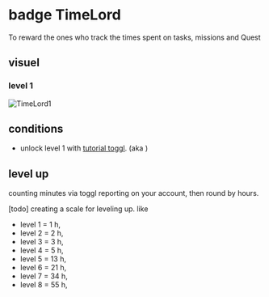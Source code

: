 # badge TimeLord
To reward the ones who track the times spent on tasks, missions and Quest
## visuel
### level 1
![TimeLord1]()

## conditions
- unlock level 1 with [tutorial toggl](). (aka )

## level up
counting minutes via toggl reporting on your account, then round by hours. 

[todo] creating a scale for leveling up. like 
- level 1 = 1 h, 
- level 2 = 2 h, 
- level 3 = 3 h, 
- level 4 = 5 h, 
- level 5 = 13 h,
- level 6 = 21 h,
- level 7 = 34 h,
- level 8 = 55 h, 

